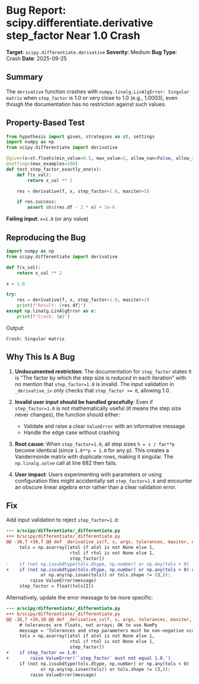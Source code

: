 # Bug Report: scipy.differentiate.derivative step_factor Near 1.0 Crash

**Target**: `scipy.differentiate.derivative`
**Severity**: Medium
**Bug Type**: Crash
**Date**: 2025-09-25

## Summary

The `derivative` function crashes with `numpy.linalg.LinAlgError: Singular matrix` when `step_factor` is 1.0 or very close to 1.0 (e.g., 1.0003), even though the documentation has no restriction against such values.

## Property-Based Test

```python
from hypothesis import given, strategies as st, settings
import numpy as np
from scipy.differentiate import derivative

@given(x=st.floats(min_value=0.5, max_value=2, allow_nan=False, allow_infinity=False))
@settings(max_examples=100)
def test_step_factor_exactly_one(x):
    def f(x_val):
        return x_val ** 2

    res = derivative(f, x, step_factor=1.0, maxiter=5)

    if res.success:
        assert abs(res.df - 2 * x) < 1e-6
```

**Failing input**: `x=1.0` (or any value)

## Reproducing the Bug

```python
import numpy as np
from scipy.differentiate import derivative

def f(x_val):
    return x_val ** 2

x = 1.0

try:
    res = derivative(f, x, step_factor=1.0, maxiter=2)
    print(f"Result: {res.df}")
except np.linalg.LinAlgError as e:
    print(f"Crash: {e}")
```

Output:
```
Crash: Singular matrix
```

## Why This Is A Bug

1. **Undocumented restriction**: The documentation for `step_factor` states it is "The factor by which the step size is *reduced* in each iteration" with no mention that `step_factor=1.0` is invalid. The input validation in `_derivative_iv` only checks that `step_factor >= 0`, allowing 1.0.

2. **Invalid user input should be handled gracefully**: Even if `step_factor=1.0` is not mathematically useful (it means the step size never changes), the function should either:
   - Validate and raise a clear `ValueError` with an informative message
   - Handle the edge case without crashing

3. **Root cause**: When `step_factor=1.0`, all step sizes `h = s / fac**p` become identical (since `1.0**p = 1.0` for any p). This creates a Vandermonde matrix with duplicate rows, making it singular. The `np.linalg.solve` call at line 682 then fails.

4. **User impact**: Users experimenting with parameters or using configuration files might accidentally set `step_factor=1.0` and encounter an obscure linear algebra error rather than a clear validation error.

## Fix

Add input validation to reject `step_factor=1.0`:

```diff
--- a/scipy/differentiate/_differentiate.py
+++ b/scipy/differentiate/_differentiate.py
@@ -30,7 +30,7 @@ def _derivative_iv(f, x, args, tolerances, maxiter, order, initial_step,
     tols = np.asarray([atol if atol is not None else 1,
                        rtol if rtol is not None else 1,
                        step_factor])
-    if (not np.issubdtype(tols.dtype, np.number) or np.any(tols < 0)
+    if (not np.issubdtype(tols.dtype, np.number) or np.any(tols < 0) or step_factor == 1.0
             or np.any(np.isnan(tols)) or tols.shape != (3,)):
         raise ValueError(message)
     step_factor = float(tols[2])
```

Alternatively, update the error message to be more specific:

```diff
--- a/scipy/differentiate/_differentiate.py
+++ b/scipy/differentiate/_differentiate.py
@@ -26,7 +26,10 @@ def _derivative_iv(f, x, args, tolerances, maxiter, order, initial_step,
     # tolerances are floats, not arrays; OK to use NumPy
     message = 'Tolerances and step parameters must be non-negative scalars.'
     tols = np.asarray([atol if atol is not None else 1,
                        rtol if rtol is not None else 1,
                        step_factor])
+    if step_factor == 1.0:
+        raise ValueError('`step_factor` must not equal 1.0.')
     if (not np.issubdtype(tols.dtype, np.number) or np.any(tols < 0)
             or np.any(np.isnan(tols)) or tols.shape != (3,)):
         raise ValueError(message)
```